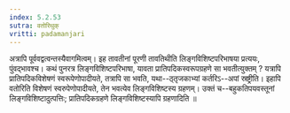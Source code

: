 ```yaml
---
index: 5.2.53
sutra: वतोरिथुक्
vritti: padamanjari
---
```


 अत्रापि पूर्ववद्वत्वन्तस्यैवागमित्वम्। इह तावतीनां पूरणी तावतिथीति लिङ्गविशिष्टपरिभाषया प्रत्ययः, पुंवद्भावश्च। कथं पुनरत्र लिङ्गविशिष्टपरिभाषा, यावता प्रातिपदिकस्वरूपग्रहणे सा भवतीत्युक्तम् ? यत्रापि प्रातिपदिकविशेषणं स्वरूपेणोपादीयते, तत्रापि सा भवति, यथा--ठ्तृजकाभ्यां कर्तरिऽ--अपां स्रष्ट्रीति। इहापि वतोरिति विशेषणं स्वरुपेणोपादीयते, तेन भवत्येव लिङ्गविशिष्टस्य ग्रहणम्। उक्तं च--बहुकतिपयवस्तूनां लिङ्गविशिष्टादुत्पत्तिः; प्रातिपदिकग्रहणे लिङ्गविशिष्टस्यापि ग्रहणादिति ॥